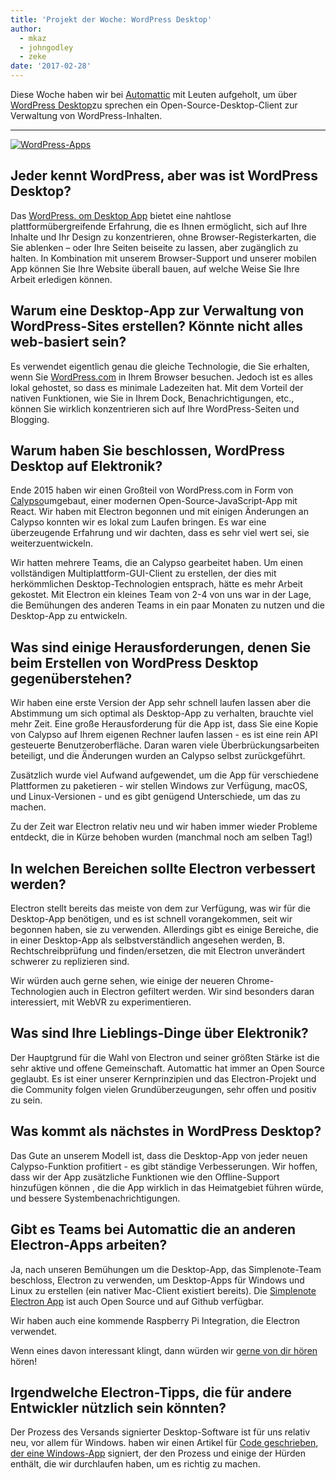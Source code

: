 ```yaml
---
title: 'Projekt der Woche: WordPress Desktop'
author:
  - mkaz
  - johngodley
  - zeke
date: '2017-02-28'
---
```


Diese Woche haben wir bei [Automattic](https://automattic.com/) mit Leuten aufgeholt, um über [WordPress Desktop](https://apps.wordpress.com/desktop/)zu sprechen ein Open-Source-Desktop-Client zur Verwaltung von WordPress-Inhalten.

---

[![WordPress-Apps](https://cloud.githubusercontent.com/assets/2289/23391881/ea54d52e-fd2c-11e6-86ec-98fe466d5c5c.gif)](https://apps.wordpress.com/desktop/)

## Jeder kennt WordPress, aber was ist WordPress Desktop?

Das [WordPress. om Desktop App](https://apps.wordpress.com/desktop/) bietet eine nahtlose plattformübergreifende Erfahrung, die es Ihnen ermöglicht, sich auf Ihre Inhalte und Ihr Design zu konzentrieren, ohne Browser-Registerkarten, die Sie ablenken – oder Ihre Seiten beiseite zu lassen, aber zugänglich zu halten. In Kombination mit unserem Browser-Support und unserer mobilen App können Sie Ihre Website überall bauen, auf welche Weise Sie Ihre Arbeit erledigen können.

## Warum eine Desktop-App zur Verwaltung von WordPress-Sites erstellen? Könnte nicht alles web-basiert sein?

Es verwendet eigentlich genau die gleiche Technologie, die Sie erhalten, wenn Sie [WordPress.com](https://wordpress.com) in Ihrem Browser besuchen. Jedoch ist es alles lokal gehostet, so dass es minimale Ladezeiten hat. Mit dem Vorteil der nativen Funktionen, wie Sie in Ihrem Dock, Benachrichtigungen, etc., können Sie wirklich konzentrieren sich auf Ihre WordPress-Seiten und Blogging.

## Warum haben Sie beschlossen, WordPress Desktop auf Elektronik?

Ende 2015 haben wir einen Großteil von WordPress.com in Form von [Calypso](https://github.com/automattic/wp-calypso)umgebaut, einer modernen Open-Source-JavaScript-App mit React. Wir haben mit Electron begonnen und mit einigen Änderungen an Calypso konnten wir es lokal zum Laufen bringen. Es war eine überzeugende Erfahrung und wir dachten, dass es sehr viel wert sei, sie weiterzuentwickeln.

Wir hatten mehrere Teams, die an Calypso gearbeitet haben. Um einen vollständigen Multiplattform-GUI-Client zu erstellen, der dies mit herkömmlichen Desktop-Technologien entsprach, hätte es mehr Arbeit gekostet. Mit Electron ein kleines Team von 2-4 von uns war in der Lage, die Bemühungen des anderen Teams in ein paar Monaten zu nutzen und die Desktop-App zu entwickeln.

## Was sind einige Herausforderungen, denen Sie beim Erstellen von WordPress Desktop gegenüberstehen?

Wir haben eine erste Version der App sehr schnell laufen lassen aber die Abstimmung um sich optimal als Desktop-App zu verhalten, brauchte viel mehr Zeit. Eine große Herausforderung für die App ist, dass Sie eine Kopie von Calypso auf Ihrem eigenen Rechner laufen lassen - es ist eine rein API gesteuerte Benutzeroberfläche. Daran waren viele Überbrückungsarbeiten beteiligt, und die Änderungen wurden an Calypso selbst zurückgeführt.

Zusätzlich wurde viel Aufwand aufgewendet, um die App für verschiedene Plattformen zu paketieren - wir stellen Windows zur Verfügung, macOS, und Linux-Versionen - und es gibt genügend Unterschiede, um das zu machen.

Zu der Zeit war Electron relativ neu und wir haben immer wieder Probleme entdeckt, die in Kürze behoben wurden (manchmal noch am selben Tag!)

## In welchen Bereichen sollte Electron verbessert werden?

Electron stellt bereits das meiste von dem zur Verfügung, was wir für die Desktop-App benötigen, und es ist schnell vorangekommen, seit wir begonnen haben, sie zu verwenden. Allerdings gibt es einige Bereiche, die in einer Desktop-App als selbstverständlich angesehen werden, B. Rechtschreibprüfung und finden/ersetzen, die mit Electron unverändert schwerer zu replizieren sind.

Wir würden auch gerne sehen, wie einige der neueren Chrome-Technologien auch in Electron gefiltert werden. Wir sind besonders daran interessiert, mit WebVR zu experimentieren.

## Was sind Ihre Lieblings-Dinge über Elektronik?

Der Hauptgrund für die Wahl von Electron und seiner größten Stärke ist die sehr aktive und offene Gemeinschaft. Automattic hat immer an Open Source geglaubt. Es ist einer unserer Kernprinzipien und das Electron-Projekt und die Community folgen vielen Grundüberzeugungen, sehr offen und positiv zu sein.

## Was kommt als nächstes in WordPress Desktop?

Das Gute an unserem Modell ist, dass die Desktop-App von jeder neuen Calypso-Funktion profitiert - es gibt ständige Verbesserungen. Wir hoffen, dass wir der App zusätzliche Funktionen wie den Offline-Support hinzufügen können , die die App wirklich in das Heimatgebiet führen würde, und bessere Systembenachrichtigungen.

## Gibt es Teams bei Automattic die an anderen Electron-Apps arbeiten?

Ja, nach unseren Bemühungen um die Desktop-App, das Simplenote-Team beschloss, Electron zu verwenden, um Desktop-Apps für Windows und Linux zu erstellen (ein nativer Mac-Client existiert bereits). Die [Simplenote Electron App](https://github.com/Automattic/simplenote-electron) ist auch Open Source und auf Github verfügbar.

Wir haben auch eine kommende Raspberry Pi Integration, die Electron verwendet.

Wenn eines davon interessant klingt, dann würden wir [gerne von dir hören](https://automattic.com/work-with-us/) hören!

## Irgendwelche Electron-Tipps, die für andere Entwickler nützlich sein könnten?

Der Prozess des Versands signierter Desktop-Software ist für uns relativ neu, vor allem für Windows. haben wir einen Artikel für [Code geschrieben, der eine Windows-App](https://mkaz.blog/code/code-signing-a-windows-application/) signiert, der den Prozess und einige der Hürden enthält, die wir durchlaufen haben, um es richtig zu machen.

